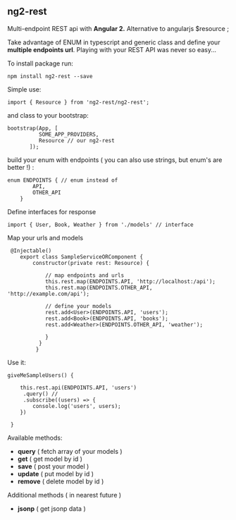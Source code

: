 ## ng2-rest ##

Multi-endpoint REST api with **Angular 2.** Alternative to angularjs $resource ;

Take advantage of ENUM in typescript and generic class and
define your **multiple endpoints url**. Playing with your REST
API was never so easy...



To install package run:

    npm install ng2-rest --save




Simple use:


    import { Resource } from 'ng2-rest/ng2-rest';
    
and class to your bootstrap:

    bootstrap(App, [
              SOME_APP_PROVIDERS, 
              Resource // our ng2-rest
           ]);

build your enum with endpoints ( you can also use strings, but enum's are better !) :
	
    enum ENDPOINTS { // enum instead of 
    	    API,
    	    OTHER_API
    	}


Define interfaces for response

    import { User, Book, Weather } from './models' // interface

Map your urls and models
   
     @Injectable()
        export class SampleServiceORComponent {
            constructor(private rest: Resource) {
            
	            // map endpoints and urls
	            this.rest.map(ENDPOINTS.API, 'http://localhost:/api');
				this.rest.map(ENDPOINTS.OTHER_API, 'http://example.com/api');
				
				// define your models
                rest.add<User>(ENDPOINTS.API, 'users'); 
                rest.add<Book>(ENDPOINTS.API, 'books'); 
                rest.add<Weather>(ENDPOINTS.OTHER_API, 'weather'); 
                
                }
              }
             }

Use it:
		

    giveMeSampleUsers() {
    
 		this.rest.api(ENDPOINTS.API, 'users')
		 .query() // 
		 .subscribe((users) => {
            console.log('users', users);
        })
        
     }
		

Available methods:
- **query** ( fetch array of your models )
- **get** ( get model by id )
- **save** ( post your model )
- **update** ( put model by id )
- **remove** ( delete model by id )
    
Additional methods ( in nearest future )
- **jsonp** ( get jsonp data )
    

